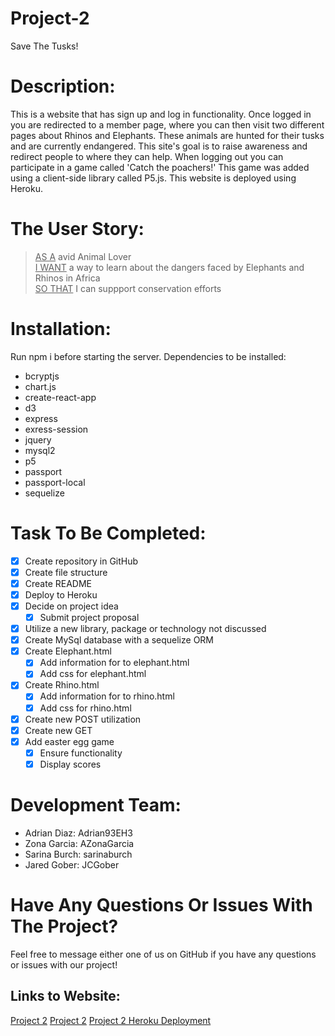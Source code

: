 # Project-2
Save The Tusks!

# Description:
This is a website that has sign up and log in functionality. Once logged in you are redirected to a member page, where you can then visit two different pages about Rhinos and Elephants. These animals are hunted for their tusks and are currently endangered. This site's goal is to raise awareness and redirect people to where they can help. When logging out you can participate in a game called 'Catch the poachers!' This game was added using a client-side library called P5.js. This website is deployed using Heroku.

# The User Story:
> <ins>AS A</ins> avid Animal Lover <br />
> <ins>I WANT</ins> a way to learn about the dangers faced by Elephants and Rhinos in Africa <br />
> <ins>SO THAT</ins> I can suppport conservation efforts

# Installation: 
Run npm i before starting the server. 
Dependencies to be installed:
- bcryptjs
- chart.js
- create-react-app
- d3
- express
- exress-session
- jquery
- mysql2
- p5
- passport
- passport-local
- sequelize

# Task To Be Completed:
- [x] Create repository in GitHub
- [x] Create file structure
- [x] Create README
- [x] Deploy to Heroku
- [x] Decide on project idea
    - [x] Submit project proposal
- [x] Utilize a new library, package or technology not discussed
- [x] Create MySql database with a sequelize ORM
- [x] Create Elephant.html
    - [x] Add information for to elephant.html
    - [x] Add css for elephant.html
- [x] Create Rhino.html
    - [x] Add information for to rhino.html
    - [x] Add css for rhino.html
- [x] Create new POST utilization
- [x] Create new GET
- [x] Add easter egg game
    - [x] Ensure functionality
    - [x] Display scores

# Development Team:
- Adrian Diaz: Adrian93EH3 <br />
- Zona Garcia: AZonaGarcia <br />
- Sarina Burch: sarinaburch <br />
- Jared Gober: JCGober <br />

# Have Any Questions Or Issues With The Project?
Feel free to message either one of us on GitHub if you have any questions or issues with our project!

## Links to Website:
[Project 2](git@github.com:Adrian93EH3/Project-2.git)
[Project 2](https://github.com/Adrian93EH3/Project-2)
[Project 2 Heroku Deployment](https://murmuring-atoll-31167.herokuapp.com/)
